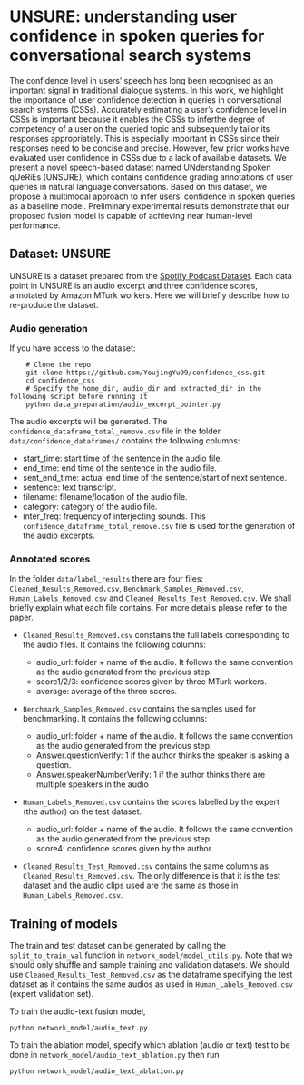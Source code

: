 # UNSURE: understanding user confidence in spoken queries for conversational search systems

The confidence level in users’ speech has long been recognised as an important signal in traditional dialogue systems. In this work, we highlight the importance of user confidence detection in queries in conversational search systems (CSSs). Accurately estimating a user’s confidence level in CSSs is important because it enables the CSSs to inferthe degree of competency of a user on the queried topic and subsequently tailor its responses appropriately. This is especially important in CSSs since their responses need to be concise and precise. However, few prior works have evaluated user confidence in CSSs due to a lack of available datasets. We present a novel speech-based dataset named UNderstanding Spoken qUeRiEs (UNSURE), which contains confidence grading annotations of user queries in natural language conversations. Based on this dataset, we propose a multimodal approach to infer users’ confidence in spoken queries as a baseline model. Preliminary experimental results demonstrate that our proposed fusion model is capable of achieving near human-level performance.

## Dataset: UNSURE
UNSURE is a dataset prepared from the [Spotify Podcast Dataset](https://podcastsdataset.byspotify.com/). Each data point in UNSURE is an audio excerpt and three confidence scores, annotated by Amazon MTurk workers. Here we will briefly describe how to re-produce the dataset. 

### Audio generation
If you have access to the dataset:

```
    # Clone the repo
    git clone https://github.com/YoujingYu99/confidence_css.git
    cd confidence_css
    # Specify the home_dir, audio_dir and extracted_dir in the following script before running it
    python data_preparation/audio_excerpt_pointer.py
```

The audio excerpts will be generated. The `confidence_dataframe_total_remove.csv` file in the folder `data/confidence_dataframes/` contains the following columns:
*  start_time: start time of the sentence in the audio file.
*  end_time: end time of the sentence in the audio file.
*  sent_end_time: actual end time of the sentence/start of next sentence.
*  sentence: text transcript.
*  filename: filename/location of the audio file.
*  category: category of the audio file.
*  inter_freq: frequency of interjecting sounds.
This `confidence_dataframe_total_remove.csv` file is used for the generation of the audio excerpts.


### Annotated scores
In the folder `data/label_results` there are four files: `Cleaned_Results_Removed.csv`, `Benchmark_Samples_Removed.csv`, `Human_Labels_Removed.csv` and `Cleaned_Results_Test_Removed.csv`. We shall briefly explain what each file contains. For more details please refer to the paper. 

* `Cleaned_Results_Removed.csv` constains the full labels corresponding to the audio files. It contains the following columns:
  *  audio_url: folder + name of the audio. It follows the same convention as the audio generated from the previous step.
  *  score1/2/3: confidence scores given by three MTurk workers.
  *  average: average of the three scores.
    
* `Benchmark_Samples_Removed.csv` contains the samples used for benchmarking. It contains the following columns:
  *  audio_url: folder + name of the audio. It follows the same convention as the audio generated from the previous step.
  *  Answer.questionVerify: 1 if the author thinks the speaker is asking a question.
  *  Answer.speakerNumberVerify: 1 if the author thinks there are multiple speakers in the audio
    
* `Human_Labels_Removed.csv` contains the scores labelled by the expert (the author) on the test dataset. 
  *  audio_url: folder + name of the audio. It follows the same convention as the audio generated from the previous step.
  *  score4: confidence scores given by the author.
    
* `Cleaned_Results_Test_Removed.csv` contains the same columns as `Cleaned_Results_Removed.csv`. The only difference is that it is the test dataset and the audio clips used are the same as those in `Human_Labels_Removed.csv`.

## Training of models
The train and test dataset can be generated by calling the `split_to_train_val` function in  `network_model/model_utils.py`. Note that we should only shuffle and sample training and validation datasets. We should use `Cleaned_Results_Test_Removed.csv` as the dataframe specifying the test dataset as it contains the same audios as used in `Human_Labels_Removed.csv` (expert validation set). 

To train the audio-text fusion model,  
```
python network_model/audio_text.py
```

To train the ablation model, specify which ablation (audio or text) test to be done in `network_model/audio_text_ablation.py` then run 
```
python network_model/audio_text_ablation.py
```
